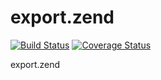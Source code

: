 # export.zend

[![Build Status](https://travis-ci.org/eldnp/export.zend.svg?branch=master)](https://travis-ci.org/eldnp/export.zend)
[![Coverage Status](https://coveralls.io/repos/github/eldnp/export.zend/badge.svg?branch=master)](https://coveralls.io/github/eldnp/export.zend?branch=master)

export.zend
